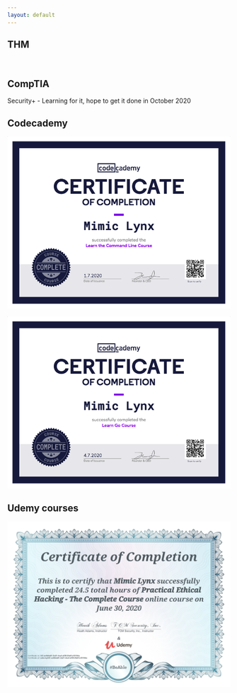 ```yaml
---
layout: default
---
```

## THM
<script src="https://tryhackme.com/badge/68342"></script>
<br>

## CompTIA

Security+ - Learning for it, hope to get it done in October 2020


## Codecademy 

![bash](assets/img/Codecademy_bash.png)

![go](assets/img/Codecademy_go.png)

## Udemy courses

![hacking101](assets/img/UC-acfb4a81-2a21-4caf-af39-2fa61a10104a.jpg)
